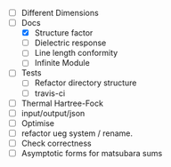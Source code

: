 - [ ] Different Dimensions
- [ ] Docs
    - [x] Structure factor
    - [ ] Dielectric response
    - [ ] Line length conformity
    - [ ] Infinite Module
- [ ] Tests
    - [ ] Refactor directory structure
    - [ ] travis-ci
- [ ] Thermal Hartree-Fock
- [ ] input/output/json
- [ ] Optimise
- [ ] refactor ueg system / rename.
- [ ] Check correctness
- [ ] Asymptotic forms for matsubara sums
